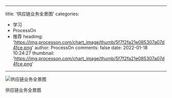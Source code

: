 
---
title: '供应链业务全景图'
categories: 
 - 学习
 - ProcessOn
 - 推荐
headimg: 'https://img.processon.com/chart_image/thumb/5f7f2fa21e085307a07d4fce.png'
author: ProcessOn
comments: false
date: 2022-01-18 10:24:27
thumbnail: 'https://img.processon.com/chart_image/thumb/5f7f2fa21e085307a07d4fce.png'
---

<div>   
<img class="thumb" alt="供应链业务全景图" src="https://img.processon.com/chart_image/thumb/5f7f2fa21e085307a07d4fce.png" referrerpolicy="no-referrer">
<p>供应链业务全景图</p>  
</div>
            